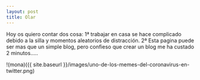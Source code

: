 ```yaml
---
layout: post
title: Olar
---
```



Hoy os quiero contar dos cosa:
1ª trabajar en casa se hace complicado debido a la silla y momentos aleatorios de distracción.
2ª Esta pagina puede ser mas que un simple blog, pero confieso que crear un blog me ha custado 2 minutos.....


!(mona)({{ site.baseurl }}/images/uno-de-los-memes-del-coronavirus-en-twitter.png)
